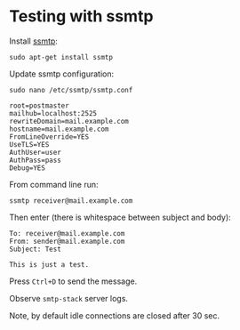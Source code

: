 # Testing with ssmtp

Install [ssmtp](https://packages.ubuntu.com/search?keywords=ssmtp):

```
sudo apt-get install ssmtp
```

Update ssmtp configuration:

```
sudo nano /etc/ssmtp/ssmtp.conf
```

```
root=postmaster
mailhub=localhost:2525
rewriteDomain=mail.example.com
hostname=mail.example.com
FromLineOverride=YES
UseTLS=YES
AuthUser=user
AuthPass=pass
Debug=YES
```

From command line run:

```
ssmtp receiver@mail.example.com
```
Then enter (there is whitespace between subject and body):

```
To: receiver@mail.example.com
From: sender@mail.example.com
Subject: Test
 
This is just a test.
```

Press `Ctrl+D` to send the message.

Observe `smtp-stack` server logs.

Note, by default idle connections are closed after 30 sec.
